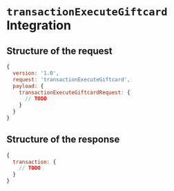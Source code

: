 # `transactionExecuteGiftcard` Integration

## Structure of the request
```js
{
  version: '1.0',
  request: 'transactionExecuteGiftcard',
  payload: {
    transactionExecuteGiftcardRequest: {
      // TODO
    }
  }
}
```

## Structure of the response
```js
{
  transaction: {
    // TODO
  }
}
```